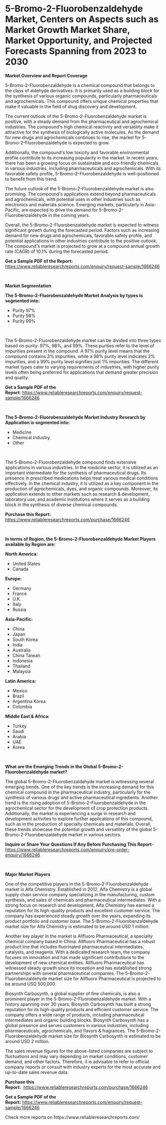 <p><h1>5-Bromo-2-Fluorobenzaldehyde Market, Centers on Aspects such as Market Growth Market Share, Market Opportunity, and Projected Forecasts Spanning from 2023 to 2030</h1></p><p><strong>Market Overview and Report Coverage</strong></p>
<p><p>5-Bromo-2-Fluorobenzaldehyde is a chemical compound that belongs to the class of aldehyde derivatives. It is primarily used as a building block for the synthesis of various organic compounds, particularly pharmaceuticals and agrochemicals. This compound offers unique chemical properties that make it valuable in the field of drug discovery and development.</p><p>The current outlook of the 5-Bromo-2-Fluorobenzaldehyde market is positive, with a steady demand from the pharmaceutical and agrochemical industries. The compound's high chemical reactivity and versatility make it attractive for the synthesis of biologically active molecules. As the demand for new drugs and agrochemicals continues to rise, the market for 5-Bromo-2-Fluorobenzaldehyde is expected to grow.</p><p>Additionally, the compound's low toxicity and favorable environmental profile contribute to its increasing popularity in the market. In recent years, there has been a growing focus on sustainable and eco-friendly chemicals in various industries, including pharmaceuticals and agrochemicals. With its favorable safety profile, 5-Bromo-2-Fluorobenzaldehyde is well-positioned to benefit from this trend.</p><p>The future outlook of the 5-Bromo-2-Fluorobenzaldehyde market is also promising. The compound's applications extend beyond pharmaceuticals and agrochemicals, with potential uses in other industries such as electronics and materials science. Emerging markets, particularly in Asia-Pacific, are expected to drive the demand for 5-Bromo-2-Fluorobenzaldehyde in the coming years.</p><p>Overall, the 5-Bromo-2-Fluorobenzaldehyde market is expected to witness significant growth during the forecasted period. Factors such as increasing demand for new drugs and agrochemicals, favorable safety profile, and potential applications in other industries contribute to the positive outlook. The compound's market is projected to grow at a compound annual growth rate (CAGR) of 10.1% during the forecasted period.</p></p>
<p><strong>Get a Sample PDF of the Report:</strong> <a href="https://www.reliableresearchreports.com/enquiry/request-sample/1666246">https://www.reliableresearchreports.com/enquiry/request-sample/1666246</a></p>
<p>&nbsp;</p>
<p><strong>Market Segmentation</strong></p>
<p><strong>The 5-Bromo-2-Fluorobenzaldehyde Market Analysis by types is segmented into:</strong></p>
<p><ul><li>Purity 97%</li><li>Purity 98%</li><li>Purity 99%</li></ul></p>
<p>&nbsp;</p>
<p><p>The 5-Bromo-2-Fluorobenzaldehyde market can be divided into three types based on purity: 97%, 98%, and 99%. These purities refer to the level of impurities present in the compound. A 97% purity level means that the compound contains 3% impurities, while a 98% purity level indicates 2% impurities, and a 99% purity level signifies just 1% impurities. The different market types cater to varying requirements of industries, with higher purity levels often being preferred for applications that demand greater precision and quality.</p></p>
<p><strong>Get a Sample PDF of the Report:</strong>&nbsp;<a href="https://www.reliableresearchreports.com/enquiry/request-sample/1666246">https://www.reliableresearchreports.com/enquiry/request-sample/1666246</a></p>
<p>&nbsp;</p>
<p><strong>The 5-Bromo-2-Fluorobenzaldehyde Market Industry Research by Application is segmented into:</strong></p>
<p><ul><li>Medicine</li><li>Chemical Industry</li><li>Other</li></ul></p>
<p>&nbsp;</p>
<p><p>The 5-Bromo-2-Fluorobenzaldehyde compound finds extensive applications in various industries. In the medicine sector, it is utilized as an important intermediate for the synthesis of pharmaceutical drugs. Its presence in prescribed medications helps treat various medical conditions effectively. In the chemical industry, it is utilized as a key component in the production of agrochemicals, dyes, and organic compounds. Moreover, its application extends to other markets such as research & development, laboratory use, and academic institutions where it serves as a building block in the synthesis of diverse chemical compounds.</p></p>
<p><strong>Purchase this Report:</strong>&nbsp; <a href="https://www.reliableresearchreports.com/purchase/1666246">https://www.reliableresearchreports.com/purchase/1666246</a></p>
<p>&nbsp;</p>
<p><strong>In terms of Region, the 5-Bromo-2-Fluorobenzaldehyde Market Players available by Region are:</strong></p>
<p>
    <p> <strong> North America: </strong>
        <ul>
            <li>United States</li>
            <li>Canada</li>
        </ul>
        </p> 
    <p> <strong> Europe: </strong>
        <ul>
            <li>Germany</li>
            <li>France</li>
            <li>U.K.</li>
            <li>Italy</li>
            <li>Russia</li>
        </ul>
        </p> 
    <p> <strong> Asia-Pacific: </strong>
        <ul>
            <li>China</li>
            <li>Japan</li>
            <li>South Korea</li>
            <li>India</li>
            <li>Australia</li>
            <li>China Taiwan</li>
            <li>Indonesia</li>
            <li>Thailand</li>
            <li>Malaysia</li>
        </ul>
        </p> 
    <p> <strong> Latin America: </strong>
        <ul>
            <li>Mexico</li>
            <li>Brazil</li>
            <li>Argentina Korea</li>
            <li>Colombia</li>
        </ul>
        </p> 
    <p> <strong> Middle East & Africa: </strong>
        <ul>
            <li>Turkey</li>
            <li>Saudi</li>
            <li>Arabia</li>
            <li>UAE</li>
            <li>Korea</li>
        </ul>
    </p>
    </p>
<p>&nbsp;</p>
<p><strong>What are the Emerging Trends in the Global 5-Bromo-2-Fluorobenzaldehyde market?</strong></p>
<p><p>The global 5-Bromo-2-Fluorobenzaldehyde market is witnessing several emerging trends. One of the key trends is the increasing demand for this chemical compound in the pharmaceutical industry, particularly for the synthesis of various drugs and active pharmaceutical ingredients. Another trend is the rising adoption of 5-Bromo-2-Fluorobenzaldehyde in the agrochemical sector for the development of crop protection products. Additionally, the market is experiencing a surge in research and development activities to explore further applications of this compound, such as in the production of specialty chemicals and materials. Overall, these trends showcase the potential growth and versatility of the global 5-Bromo-2-Fluorobenzaldehyde market in various sectors.</p></p>
<p><strong>Inquire or Share Your Questions If Any Before Purchasing This Report</strong>- <a href="https://www.reliableresearchreports.com/enquiry/pre-order-enquiry/1666246">https://www.reliableresearchreports.com/enquiry/pre-order-enquiry/1666246</a></p>
<p>&nbsp;</p>
<p><strong>Major Market Players</strong></p>
<p><p>One of the competitive players in the 5-Bromo-2-Fluorobenzaldehyde market is Alfa Chemistry. Established in 2012, Alfa Chemistry is a global supply chain service company specializing in the manufacturing, custom synthesis, and sales of chemicals and pharmaceutical intermediates. With a strong focus on research and development, Alfa Chemistry has earned a reputation for its high-quality products and excellent customer service. The company has experienced steady growth over the years, expanding its product portfolio and customer base. The 5-Bromo-2-Fluorobenzaldehyde market size for Alfa Chemistry is estimated to be around USD 1 million.</p><p>Another key player in the market is Allfluoro Pharmaceutical, a specialty chemical company based in China. Allfluoro Pharmaceutical has a robust product line that includes fluorinated pharmaceutical intermediates, catalysts, and reagents. With a dedicated research team, the company focuses on innovation and has made significant contributions to the development of new chemical entities. Allfluoro Pharmaceutical has witnessed steady growth since its inception and has established strong partnerships with several pharmaceutical companies. The 5-Bromo-2-Fluorobenzaldehyde market size for Allfluoro Pharmaceutical is projected to be around USD 500,000.</p><p>Biosynth Carbosynth, a global supplier of fine chemicals, is also a prominent player in the 5-Bromo-2-Fluorobenzaldehyde market. With a history spanning over 30 years, Biosynth Carbosynth has built a strong reputation for its high-quality products and efficient customer service. The company offers a wide range of products, including pharmaceutical intermediates and organic building blocks. Biosynth Carbosynth has a global presence and serves customers in various industries, including pharmaceuticals, agrochemicals, and flavors & fragrances. The 5-Bromo-2-Fluorobenzaldehyde market size for Biosynth Carbosynth is estimated to be around USD 2 million.</p><p>The sales revenue figures for the above-listed companies are subject to fluctuations and may vary depending on market conditions, customer demand, and other factors. Therefore, it is advisable to refer to official company reports or consult with industry experts for the most accurate and up-to-date sales revenue data.</p></p>
<p><strong>Purchase this Report:</strong>&nbsp;&nbsp;<a href="https://www.reliableresearchreports.com/purchase/1666246">https://www.reliableresearchreports.com/purchase/1666246</a></p>
<p></p>
<p><strong>Get a Sample PDF of the Report:</strong>&nbsp;<a href="https://www.reliableresearchreports.com/enquiry/request-sample/1666246">https://www.reliableresearchreports.com/enquiry/request-sample/1666246</a></p>
<p>Check more reports on https://www.reliableresearchreports.com/</p>